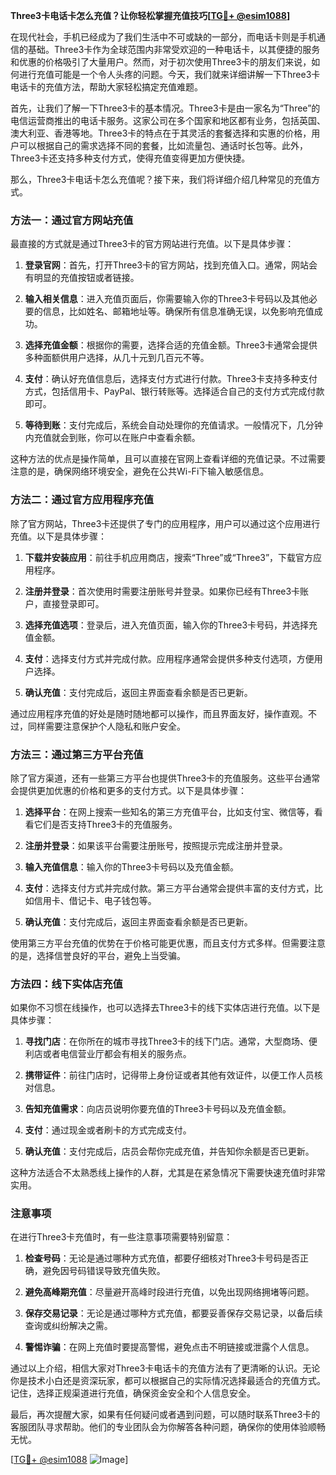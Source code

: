 **Three3卡电话卡怎么充值？让你轻松掌握充值技巧[[TG💪+ @esim1088](https://t.me/s/esim1088)]**

在现代社会，手机已经成为了我们生活中不可或缺的一部分，而电话卡则是手机通信的基础。Three3卡作为全球范围内非常受欢迎的一种电话卡，以其便捷的服务和优惠的价格吸引了大量用户。然而，对于初次使用Three3卡的朋友们来说，如何进行充值可能是一个令人头疼的问题。今天，我们就来详细讲解一下Three3卡电话卡的充值方法，帮助大家轻松搞定充值难题。

首先，让我们了解一下Three3卡的基本情况。Three3卡是由一家名为“Three”的电信运营商推出的电话卡服务。这家公司在多个国家和地区都有业务，包括英国、澳大利亚、香港等地。Three3卡的特点在于其灵活的套餐选择和实惠的价格，用户可以根据自己的需求选择不同的套餐，比如流量包、通话时长包等。此外，Three3卡还支持多种支付方式，使得充值变得更加方便快捷。

那么，Three3卡电话卡怎么充值呢？接下来，我们将详细介绍几种常见的充值方式。

### 方法一：通过官方网站充值

最直接的方式就是通过Three3卡的官方网站进行充值。以下是具体步骤：

1. **登录官网**：首先，打开Three3卡的官方网站，找到充值入口。通常，网站会有明显的充值按钮或者链接。
   
2. **输入相关信息**：进入充值页面后，你需要输入你的Three3卡号码以及其他必要的信息，比如姓名、邮箱地址等。确保所有信息准确无误，以免影响充值成功。

3. **选择充值金额**：根据你的需要，选择合适的充值金额。Three3卡通常会提供多种面额供用户选择，从几十元到几百元不等。

4. **支付**：确认好充值信息后，选择支付方式进行付款。Three3卡支持多种支付方式，包括信用卡、PayPal、银行转账等。选择适合自己的支付方式完成付款即可。

5. **等待到账**：支付完成后，系统会自动处理你的充值请求。一般情况下，几分钟内充值就会到账，你可以在账户中查看余额。

这种方法的优点是操作简单，且可以直接在官网上查看详细的充值记录。不过需要注意的是，确保网络环境安全，避免在公共Wi-Fi下输入敏感信息。

### 方法二：通过官方应用程序充值

除了官方网站，Three3卡还提供了专门的应用程序，用户可以通过这个应用进行充值。以下是具体步骤：

1. **下载并安装应用**：前往手机应用商店，搜索“Three”或“Three3”，下载官方应用程序。

2. **注册并登录**：首次使用时需要注册账号并登录。如果你已经有Three3卡账户，直接登录即可。

3. **选择充值选项**：登录后，进入充值页面，输入你的Three3卡号码，并选择充值金额。

4. **支付**：选择支付方式并完成付款。应用程序通常会提供多种支付选项，方便用户选择。

5. **确认充值**：支付完成后，返回主界面查看余额是否已更新。

通过应用程序充值的好处是随时随地都可以操作，而且界面友好，操作直观。不过，同样需要注意保护个人隐私和账户安全。

### 方法三：通过第三方平台充值

除了官方渠道，还有一些第三方平台也提供Three3卡的充值服务。这些平台通常会提供更加优惠的价格和更多的支付方式。以下是具体步骤：

1. **选择平台**：在网上搜索一些知名的第三方充值平台，比如支付宝、微信等，看看它们是否支持Three3卡的充值服务。

2. **注册并登录**：如果该平台需要注册账号，按照提示完成注册并登录。

3. **输入充值信息**：输入你的Three3卡号码以及充值金额。

4. **支付**：选择支付方式并完成付款。第三方平台通常会提供丰富的支付方式，比如信用卡、借记卡、电子钱包等。

5. **确认充值**：支付完成后，返回主界面查看余额是否已更新。

使用第三方平台充值的优势在于价格可能更优惠，而且支付方式多样。但需要注意的是，选择信誉良好的平台，避免上当受骗。

### 方法四：线下实体店充值

如果你不习惯在线操作，也可以选择去Three3卡的线下实体店进行充值。以下是具体步骤：

1. **寻找门店**：在你所在的城市寻找Three3卡的线下门店。通常，大型商场、便利店或者电信营业厅都会有相关的服务点。

2. **携带证件**：前往门店时，记得带上身份证或者其他有效证件，以便工作人员核对信息。

3. **告知充值需求**：向店员说明你要充值的Three3卡号码以及充值金额。

4. **支付**：通过现金或者刷卡的方式完成支付。

5. **确认充值**：支付完成后，店员会帮你完成充值，并告知你余额是否已更新。

这种方法适合不太熟悉线上操作的人群，尤其是在紧急情况下需要快速充值时非常实用。

### 注意事项

在进行Three3卡充值时，有一些注意事项需要特别留意：

1. **检查号码**：无论是通过哪种方式充值，都要仔细核对Three3卡号码是否正确，避免因号码错误导致充值失败。

2. **避免高峰期充值**：尽量避开高峰时段进行充值，以免出现网络拥堵等问题。

3. **保存交易记录**：无论是通过哪种方式充值，都要妥善保存交易记录，以备后续查询或纠纷解决之需。

4. **警惕诈骗**：在网上充值时要提高警惕，避免点击不明链接或泄露个人信息。

通过以上介绍，相信大家对Three3卡电话卡的充值方法有了更清晰的认识。无论你是技术小白还是资深玩家，都可以根据自己的实际情况选择最适合的充值方式。记住，选择正规渠道进行充值，确保资金安全和个人信息安全。

最后，再次提醒大家，如果有任何疑问或者遇到问题，可以随时联系Three3卡的客服团队寻求帮助。他们的专业团队会为你解答各种问题，确保你的使用体验顺畅无忧。

[[TG💪+ @esim1088](https://t.me/s/esim1088) ![Image](https://i.postimg.cc/4NQfJmqS/Snipaste-2025-05-13-00-14-12.png)]